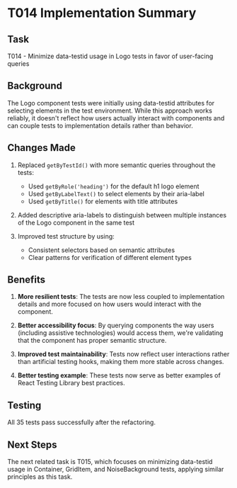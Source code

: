 # T014 Implementation Summary

## Task
T014 - Minimize data-testid usage in Logo tests in favor of user-facing queries

## Background
The Logo component tests were initially using data-testid attributes for selecting elements in the test environment. While this approach works reliably, it doesn't reflect how users actually interact with components and can couple tests to implementation details rather than behavior.

## Changes Made
1. Replaced `getByTestId()` with more semantic queries throughout the tests:
   - Used `getByRole('heading')` for the default h1 logo element
   - Used `getByLabelText()` to select elements by their aria-label
   - Used `getByTitle()` for elements with title attributes

2. Added descriptive aria-labels to distinguish between multiple instances of the Logo component in the same test

3. Improved test structure by using:
   - Consistent selectors based on semantic attributes
   - Clear patterns for verification of different element types

## Benefits
1. **More resilient tests**: The tests are now less coupled to implementation details and more focused on how users would interact with the component.

2. **Better accessibility focus**: By querying components the way users (including assistive technologies) would access them, we're validating that the component has proper semantic structure.

3. **Improved test maintainability**: Tests now reflect user interactions rather than artificial testing hooks, making them more stable across changes.

4. **Better testing example**: These tests now serve as better examples of React Testing Library best practices.

## Testing
All 35 tests pass successfully after the refactoring.

## Next Steps
The next related task is T015, which focuses on minimizing data-testid usage in Container, GridItem, and NoiseBackground tests, applying similar principles as this task.